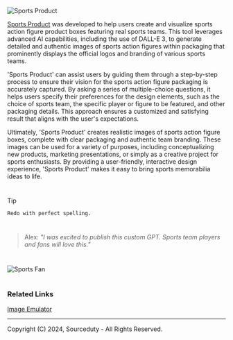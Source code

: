 ![Sports Product](https://github.com/sourceduty/Sports_Product/assets/123030236/3a200bb3-6258-4dfc-8be5-b4a389a150b9)

[Sports Product](https://chatgpt.com/g/g-STDqdMMgQ-sports-product) was developed to help users create and visualize sports action figure product boxes featuring real sports teams. This tool leverages advanced AI capabilities, including the use of DALL-E 3, to generate detailed and authentic images of sports action figures within packaging that prominently displays the official logos and branding of various sports teams.

'Sports Product' can assist users by guiding them through a step-by-step process to ensure their vision for the sports action figure packaging is accurately captured. By asking a series of multiple-choice questions, it helps users specify their preferences for the design elements, such as the choice of sports team, the specific player or figure to be featured, and other packaging details. This approach ensures a customized and satisfying result that aligns with the user's expectations.

Ultimately, 'Sports Product' creates realistic images of sports action figure boxes, complete with clear packaging and authentic team branding. These images can be used for a variety of purposes, including conceptualizing new products, marketing presentations, or simply as a creative project for sports enthusiasts. By providing a user-friendly, interactive design experience, 'Sports Product' makes it easy to bring sports memorabilia ideas to life.

#

> [!TIP]
> ```
> Redo with perfect spelling.
> ```

#

> Alex: *"I was excited to publish this custom GPT. Sports team players and fans will love this."*

#

![Sports Fan](https://github.com/sourceduty/Sports_Product/assets/123030236/a666db45-d853-44eb-a8cb-e696d88a9593)

#
### Related Links

[Image Emulator](https://chat.openai.com/g/g-RF3VlAjnL-image-emulator)

***
Copyright (C) 2024, Sourceduty - All Rights Reserved.
